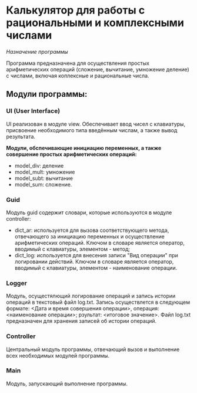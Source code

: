 # Калькулятор для работы с рациональными и комплексными числами

*Назначение программы*

Программа предназначена для осуществления простых арифметических операций (сложение, вычитание, умножение деление) с числами, включая коплексные и рациональные числа.

## Модули программы:
### **UI (User Interface)**
UI реализован в модуле view. Обеспечивает ввод чисел с клавиатуры, присвоение необходимого типа введённым числам, а также вывод результата.

**Модули, обспечивающие инициацию переменных, а также совершение простых арифметических операций:**

* model_div: деление
* model_mult: умножение
* model_subt: вычитание
* model_sum: сложение.
### **Guid**
Модуль guid содержит словари, которые используются в модуле controller:
- dict_ar: используется для вызова соответствующего метода, отвечающего за инициацию переменных и осуществление арифметических операций. Ключом в словаре является оператор, вводимый с клавиатуры, элементом - метод;
- dict_log: используется для внесения записи "Вид операции" при логировании действий. Ключом в словаре является оператор, вводимый с клавиатуры, элементом - наименование операции.

### **Logger**
Модуль, осущестялющий логирование операций и запись истории операций в текстовый файл log.txt. Запись осуществлется в следующем формате:
<Дата и время совершения операции>, операция: <наименование операции>; рзультат: <итоговое значение>.
Файл log.txt предназначен для хранения записей об истории операций.

### **Controller**
Центральный модуль программы, отвечающий вызов и выполнение всех необходимых модулей программы.

### **Main**
Модуль, запускающий выполнение программы.